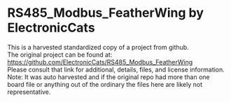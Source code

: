 
# RS485_Modbus_FeatherWing by ElectronicCats  
This is a harvested standardized copy of a project from github.  
The original project can be found at:  
https://github.com/ElectronicCats/RS485_Modbus_FeatherWing  
Please consult that link for additional, details, files, and license information.  
Note: It was auto harvested and if the original repo had more than one board file or anything out of the ordinary the files here are likely not representative.  
    